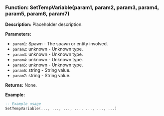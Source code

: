 ### Function: SetTempVariable(param1, param2, param3, param4, param5, param6, param7)

**Description:**
Placeholder description.

**Parameters:**
- `param1`: Spawn - The spawn or entity involved.
- `param2`: unknown - Unknown type.
- `param3`: unknown - Unknown type.
- `param4`: unknown - Unknown type.
- `param5`: unknown - Unknown type.
- `param6`: string - String value.
- `param7`: string - String value.

**Returns:** None.

**Example:**

```lua
-- Example usage
SetTempVariable(..., ..., ..., ..., ..., ..., ...)
```
